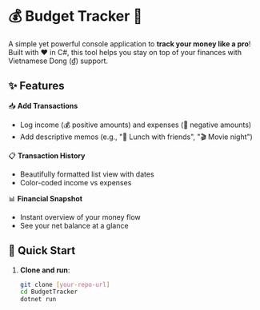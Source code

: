 # 💰 Budget Tracker 💸

A simple yet powerful console application to **track your money like a pro**! Built with ❤️ in C#, this tool helps you stay on top of your finances with Vietnamese Dong (₫) support.

## ✨ Features

📥 **Add Transactions**  
   - Log income (💰 positive amounts) and expenses (💸 negative amounts)  
   - Add descriptive memos (e.g., "🍔 Lunch with friends", "🎬 Movie night")  

📋 **Transaction History**  
   - Beautifully formatted list view with dates  
   - Color-coded income vs expenses  

📊 **Financial Snapshot**  
   - Instant overview of your money flow  
   - See your net balance at a glance  
## 🚀 Quick Start

1. **Clone and run**:
   ```bash
   git clone [your-repo-url]
   cd BudgetTracker
   dotnet run
